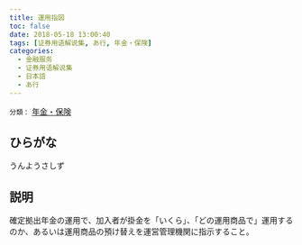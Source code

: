 ```yaml
---
title: 運用指図
toc: false
date: 2018-05-18 13:00:40
tags: [证券用语解说集, あ行, 年金・保険]
categories:
  - 金融服务
  - 证券用语解说集
  - 日本語
  - あ行
---
```


`分類：` [年金・保険](/tags/年金・保険/)

## ひらがな

うんようさしず

## 説明

確定拠出年金の運用で、加入者が掛金を「いくら」、「どの運用商品で」運用するのか、あるいは運用商品の預け替えを運営管理機関に指示すること。
